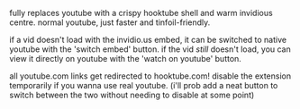 fully replaces youtube with a crispy hooktube shell and warm invidious centre.
normal youtube, just faster and tinfoil-friendly.

if a vid doesn't load with the invidio.us embed, it can be switched to native youtube with the 'switch embed' button.
if the vid _still_ doesn't load, you can view it directly on youtube with the 'watch on youtube' button.

all youtube.com links get redirected to hooktube.com! disable the extension temporarily if you wanna use real youtube.
(i'll prob add a neat button to switch between the two without needing to disable at some point)
